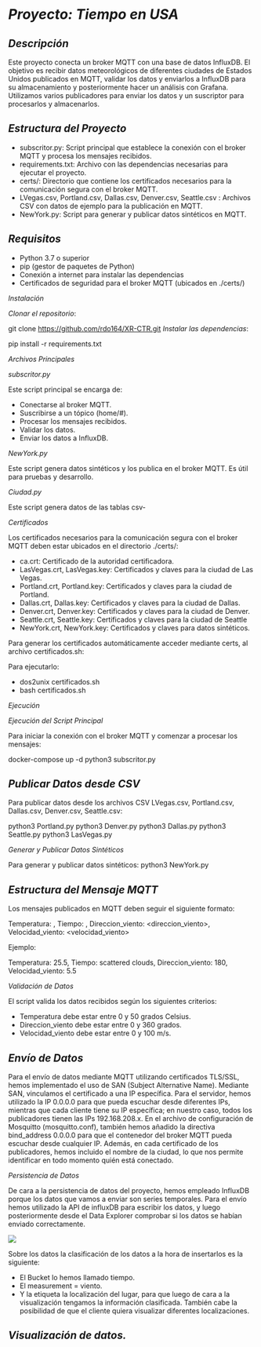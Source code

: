 # *Proyecto: Tiempo en USA*

## *Descripción*

Este proyecto conecta un broker MQTT con una base de datos InfluxDB. El objetivo es recibir datos meteorológicos de diferentes ciudades de Estados Unidos publicados en MQTT, validar los datos y enviarlos a InfluxDB para su almacenamiento y posteriormente hacer un análisis con Grafana. Utilizamos varios publicadores para enviar los datos y un suscriptor para procesarlos y almacenarlos.

## *Estructura del Proyecto*

- subscritor.py: Script principal que establece la conexión con el broker MQTT y procesa los mensajes recibidos.
- requirements.txt: Archivo con las dependencias necesarias para ejecutar el proyecto.
- certs/: Directorio que contiene los certificados necesarios para la comunicación segura con el broker MQTT.
- LVegas.csv, Portland.csv, Dallas.csv, Denver.csv, Seattle.csv : Archivos CSV con datos de ejemplo para la publicación en MQTT.
- NewYork.py: Script para generar y publicar datos sintéticos en MQTT.

## *Requisitos*

- Python 3.7 o superior
- pip (gestor de paquetes de Python)
- Conexión a internet para instalar las dependencias
- Certificados de seguridad para el broker MQTT (ubicados en ./certs/)

*Instalación*

*Clonar el repositorio*:

git clone <https://github.com/rdo164/XR-CTR.git> *Instalar las dependencias*:

pip install -r requirements.txt

*Archivos Principales*

*subscritor.py*

Este script principal se encarga de:

- Conectarse al broker MQTT.
- Suscribirse a un tópico (home/#).
- Procesar los mensajes recibidos.
- Validar los datos.
- Enviar los datos a InfluxDB.

*NewYork.py*

Este script genera datos sintéticos y los publica en el broker MQTT. Es útil para pruebas y desarrollo.

*Ciudad.py*

Este script genera datos de las tablas csv-

*Certificados*

Los certificados necesarios para la comunicación segura con el broker MQTT deben estar ubicados en el directorio ./certs/:

- ca.crt: Certificado de la autoridad certificadora.
- LasVegas.crt, LasVegas.key: Certificados y claves para la ciudad de Las Vegas.
- Portland.crt, Portland.key: Certificados y claves para la ciudad de Portland.
- Dallas.crt, Dallas.key: Certificados y claves para la ciudad de Dallas.
- Denver.crt, Denver.key: Certificados y claves para la ciudad de Denver.
- Seattle.crt, Seattle.key: Certificados y claves para la ciudad de Seattle
- NewYork.crt, NewYork.key: Certificados y claves para datos sintéticos.

Para generar los certificados automáticamente acceder mediante certs, al archivo certificados.sh:

Para ejecutarlo:

- dos2unix certificados.sh
- bash certificados.sh

*Ejecución*

*Ejecución del Script Principal*

Para iniciar la conexión con el broker MQTT y comenzar a procesar los mensajes:

docker-compose up -d python3 subscritor.py

## *Publicar Datos desde CSV*

Para publicar datos desde los archivos CSV LVegas.csv, Portland.csv, Dallas.csv, Denver.csv, Seattle.csv:

python3 Portland.py python3 Denver.py python3 Dallas.py python3 Seattle.py python3 LasVegas.py

*Generar y Publicar Datos Sintéticos*

Para generar y publicar datos sintéticos: python3 NewYork.py

## *Estructura del Mensaje MQTT*

Los mensajes publicados en MQTT deben seguir el siguiente formato:

Temperatura: <temperatura>, Tiempo: <tiempo>, Direccion\_viento: <direccion\_viento>, Velocidad\_viento: <velocidad\_viento>

Ejemplo:

Temperatura: 25.5, Tiempo: scattered clouds, Direccion\_viento: 180, Velocidad\_viento: 5.5

*Validación de Datos*

El script valida los datos recibidos según los siguientes criterios:

- Temperatura debe estar entre 0 y 50 grados Celsius.
- Direccion\_viento debe estar entre 0 y 360 grados.
- Velocidad\_viento debe estar entre 0 y 100 m/s.

## *Envío de Datos*

Para el envío de datos mediante MQTT utilizando certificados TLS/SSL, hemos implementado el uso de SAN (Subject Alternative Name). Mediante SAN, vinculamos el certificado a una IP específica. Para el servidor, hemos utilizado la IP 0.0.0.0 para que pueda escuchar desde diferentes IPs, mientras que cada cliente tiene su IP específica; en nuestro caso, todos los publicadores tienen las IPs 192.168.208.x. En el archivo de configuración de Mosquitto (mosquitto.conf), también hemos añadido la directiva bind\_address 0.0.0.0 para que el contenedor del broker MQTT pueda escuchar desde cualquier IP. Además, en cada certificado de los publicadores, hemos incluido el nombre de la ciudad, lo que nos permite identificar en todo momento quién está conectado.

*Persistencia de Datos*

De cara a la persistencia de datos del proyecto, hemos empleado InfluxDB porque los datos que vamos a enviar son series temporales. Para el envío hemos utilizado la API de influxDB para escribir los datos, y luego posteriormente desde el Data Explorer comprobar si los datos se habían enviado correctamente.

![](Aspose.Words.0999b4da-3113-40ec-a033-ed97e30a0b55.001.jpeg)

Sobre los datos la clasificación de los datos a la hora de insertarlos es la siguiente:

- El Bucket lo hemos llamado tiempo.
- El measurement = viento.
- Y la etiqueta la localización del lugar, para que luego de cara a la visualización tengamos la información clasificada. También cabe la posibilidad de que el cliente quiera visualizar diferentes localizaciones.


## *Visualización de datos.*